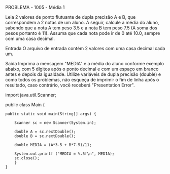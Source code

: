PROBLEMA - 1005 - Média 1

Leia 2 valores de ponto flutuante de dupla precisão A e B, que correspondem a 2 notas de um aluno. A seguir, calcule a média do aluno, sabendo que a nota A tem peso 3.5 e a nota B tem peso 7.5 (A soma dos pesos portanto é 11). Assuma que cada nota pode ir de 0 até 10.0, sempre com uma casa decimal.

Entrada
O arquivo de entrada contém 2 valores com uma casa decimal cada um.

Saída
Imprima a mensagem "MEDIA" e a média do aluno conforme exemplo abaixo, com 5 dígitos após o ponto decimal e com um espaço em branco antes e depois da igualdade. Utilize variáveis de dupla precisão (double) e como todos os problemas, não esqueça de imprimir o fim de linha após o resultado, caso contrário, você receberá "Presentation Error".


import java.util.Scanner;

public class Main {
 
    public static void main(String[] args) {
        
        Scanner sc = new Scanner(System.in);
		
        double A = sc.nextDouble();
        double B = sc.nextDouble();
        
		double MEDIA = (A*3.5 + B*7.5)/11;
        
		System.out.printf ("MEDIA = %.5f\n", MEDIA);
        sc.close();
		}
    }

